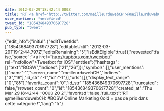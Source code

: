 ```yaml
---
date: 2012-03-29T18:42:44.000Z
title: "RT <a href='http://twitter.com/meilleurduwebCH'>@meilleurduwebCH</a>: #BOSW Online Marketing Gold = pas de prix dans cette catégorie !″"
user_mentions: "undefined"
tweet_id: "185436849370697728"
pub_type: "tweet"
---
```

{"edit_info":{"initial":{"editTweetIds":["185436849370697728"],"editableUntil":"2012-03-29T19:12:44.797Z","editsRemaining":"5","isEditEligible":true}},"retweeted":false,"source":"<a href=\"http://tapbots.com/tweetbot\" rel=\"nofollow\">Tweetbot for iOS</a>","entities":{"hashtags":[{"text":"BOSW","indices":["21","26"]}],"symbols":[],"user_mentions":[{"name":"","screen_name":"meilleurduwebCH","indices":["3","19"],"id_str":"-1","id":"-1"}],"urls":[]},"display_text_range":["0","85"],"favorite_count":"0","id_str":"185436849370697728","truncated":false,"retweet_count":"0","id":"185436849370697728","created_at":"Thu Mar 29 18:42:44 +0000 2012","favorited":false,"full_text":"RT @meilleurduwebCH: #BOSW Online Marketing Gold = pas de prix dans cette catégorie !","lang":"fr"}
